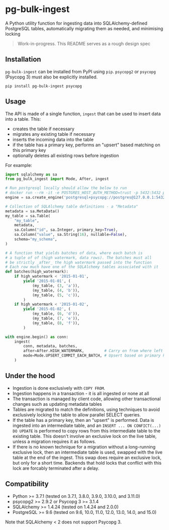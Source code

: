 # pg-bulk-ingest

A Python utility function for ingesting data into SQLAlchemy-defined PostgreSQL tables, automatically migrating them as needed, and minimising locking

> Work-in-progress. This README serves as a rough design spec


## Installation

`pg-bulk-ingest` can be installed from  PyPI using `pip`. `psycopg2` or `psycopg` (Psycopg 3) must also be explicitly installed.

```
pip install pg-bulk-ingest psycopg
```


## Usage

The API is made of a single function, `ingest` that can be used to insert data into a table. This:

- creates the table if necessary
- migrates any existing table if necessary
- inserts the incoming data into the table
- if the table has a primary key, performs an "upsert" based matching on this primary key
- optionally deletes all existing rows before ingestion

For example:

```python
import sqlalchemy as sa
from pg_bulk_ingest import Mode, After, ingest

# Run postgresql locally should allow the below to run
# docker run --rm -it -e POSTGRES_HOST_AUTH_METHOD=trust -p 5432:5432 postgres
engine = sa.create_engine('postgresql+psycopg://postgres@127.0.0.1:5432/')

# Collection of SQLAlchemy table definitions - a "Metadata"
metadata = sa.MetaData()
my_table = sa.Table(
    "my_table",
    metadata,
    sa.Column("id", sa.Integer, primary_key=True),
    sa.Column("value", sa.String(16), nullable=False),
    schema="my_schema",
)

# A function that yields batches of data, where each batch is
# a tuple of of (high watermark, data rows). The batches must all
# be strictly _after_ the high watermark passed into the function
# Each row much have one of the SQLAlchemy tables associated with it
def batches(high_watermark):
    if high_watermark < '2015-01-01',
        yield '2015-01-01', (
            (my_table, (3, 'a')),
            (my_table, (4, 'b')),
            (my_table, (5, 'c')),
        )
    if high_watermark < '2015-01-02',
        yield '2015-01-02', (
            (my_table, (6, 'd')),
            (my_table, (7, 'e')),
            (my_table, (8, 'f')),
        )

with engine.begin() as conn:
    ingest(
        conn, metadata, batches,
        after=After.HIGH_WATERMARK,         # Carry on from where left off
        mode=Mode.UPSERT_COMMIT_EACH_BATCH, # Upsert based on primary key if present, commit each batch
    )
```


## Under the hood

- Ingestion is done exclusively with `COPY FROM`.
- Ingestion happens in a transaction - it is all ingested or none at all
- The transaction is managed by client code, allowing other transactional changes such as updating metadata tables
- Tables are migrated to match the definitions, using techniques to avoid exclusively locking the table to allow parallel SELECT queries.
- If the table has a primary key, then an "upsert" is performed. Data is ingested into an intermediate table, and an `INSERT ... ON CONFICT(...) DO UPDATE` is performed to copy rows from this intermediate table to the existing table. This doesn't involve an exclusive lock on the live table, unless a migration requires it as follows.
- If there is no known technique for a migration without a long-running exclusive lock, then an intermediate table is used, swapped with the live table at the end of the ingest. This swap does require an exclusive lock, but only for a short time. Backends that hold locks that conflict with this lock are forcably terminated after a delay.


## Compatibility

- Python >= 3.7.1 (tested on 3.7.1, 3.8.0, 3.9.0, 3.10.0, and 3.11.0)
- psycopg2 >= 2.9.2 or Psycopg 3 >= 3.1.4
- SQLAlchemy >= 1.4.24 (tested on 1.4.24 and 2.0.0)
- PostgreSQL >= 9.6 (tested on 9.6, 10.0, 11.0, 12.0, 13.0, 14.0, and 15.0)

Note that SQLAlchemy < 2 does not support Psycopg 3.

